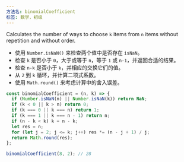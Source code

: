 ```yaml
---
方法名: binomialCoefficient
标签: 数学，初级
---
```



Calculates the number of ways to choose `k` items from `n` items without repetition and without order.

- 使用 `Number.isNaN()` 来检查两个值中是否存在 `isNaN`。
- 检查 `k` 是否小于 `0`，大于或等于 `n`，等于 `1` 或 `n-1`，并返回合适的结果。
- 检查 `n-k` 是否小于 `k`，并相应的交换它们的值。
- 从 `2` 到 `k` 循环，并计算二项式系数。
- 使用 `Math.round()` 来考虑计算中的舍入误差。

```js
const binomialCoefficient = (n, k) => {
  if (Number.isNaN(n) || Number.isNaN(k)) return NaN;
  if (k < 0 || k > n) return 0;
  if (k === 0 || k === n) return 1;
  if (k === 1 || k === n - 1) return n;
  if (n - k < k) k = n - k;
  let res = n;
  for (let j = 2; j <= k; j++) res *= (n - j + 1) / j;
  return Math.round(res);
};
```

```js
binomialCoefficient(8, 2); // 28
```
